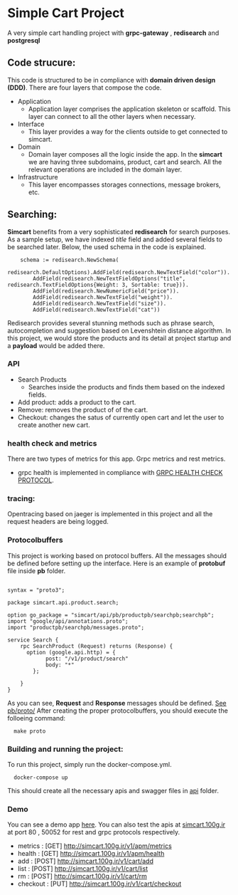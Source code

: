 # Simple Cart Project 

A very simple cart handling project with **grpc-gateway** , **redisearch** and **postgresql**

## Code strucure:
This code is structured to be in compliance with **domain driven design (DDD)**. There are four layers that compose the code. 
- Application 
  - Application layer comprises the application skeleton or scaffold. This layer can connect to all the other layers when necessary.
- Interface
  - This layer provides a way for the clients outside to get connected to simcart.
- Domain
  - Domain layer composes all the logic inside the app. In the **simcart** we are having three subdomains, product, cart and search. All the relevant operations are included in the domain layer.
- Infrastructure
  - This layer encompasses storages connections, message brokers, etc.  

## Searching:
**Simcart** benefits from a very sophisticated **redisearch** for search purposes. As a sample setup, we have indexed *title* field and added several fields to be searched later. Below, the used schema in the code is explained.
```
	schema := redisearch.NewSchema(
		redisearch.DefaultOptions).AddField(redisearch.NewTextField("color")).
		AddField(redisearch.NewTextFieldOptions("title", redisearch.TextFieldOptions{Weight: 3, Sortable: true})).
		AddField(redisearch.NewNumericField("price")).
		AddField(redisearch.NewTextField("weight")).
		AddField(redisearch.NewTextField("size")).
		AddField(redisearch.NewTextField("cat"))

```
Redisearch provides several stunning methods such as phrase search, autocompletion and suggestion based on Levenshtein distance algorithm. In this project, we would store the products and its detail at project startup and a **payload** would be added there.
### API

* Search Products
  - Searches inside the products and finds them based on the indexed fields.
* Add product: adds a product to the cart.
* Remove: removes the product of of the cart.
* Checkout: changes the satus of currently open cart and let the user to create another new cart.



### health check and metrics 
There are two types of metrics for this app. Grpc metrics and rest metrics.
* grpc health is implemented in compliance with [GRPC HEALTH CHECK PROTOCOL](https://github.com/grpc/grpc/blob/master/doc/health-checking.md).


### tracing:
Opentracing based on jaeger is implemented in this project and all the request headers are being logged.


### Protocolbuffers

This project is working based on protocol buffers. All the messages should be defined before setting up the interface. Here is an example of **protobuf** file inside **pb** folder.

```

syntax = "proto3";

package simcart.api.product.search;

option go_package = "simcart/api/pb/productpb/searchpb;searchpb";
import "google/api/annotations.proto";
import "productpb/searchpb/messages.proto";

service Search {
    rpc SearchProduct (Request) returns (Response) {
      option (google.api.http) = {
			post: "/v1/product/search"
			body: "*"
		};

    }
}

```
As you can see, **Request** and **Response** messages should be defined. [See pb/proto/](https://github.com/d-fal/simcart/tree/master/pb)
After creating the proper protocolbuffers, you should execute the folloeing command:

```
  make proto
```
### Building and running the project:
To run this project, simply run the docker-compose.yml.
```
  docker-compose up
```
This should create all the necessary apis and swagger files in [api](https://github.com/d-fal/simcart/tree/master/api) folder.


### Demo

You can see a demo app [here](http://simcart.100g.ir/).
You can also test the apis at [simcart.100g.ir](simcart.100g.ir) at port 80 , 50052 for rest and grpc protocols respectively.

* metrics : [GET] http://simcart.100g.ir/v1/apm/metrics
* health : [GET] http://simcart.100g.ir/v1/apm/health
* add : [POST] http://simcart.100g.ir/v1/cart/add
* list : [POST] http://simcart.100g.ir/v1/cart/list
* rm : [POST] http://simcart.100g.ir/v1/cart/rm
* checkout : [PUT] http://simcart.100g.ir/v1/cart/checkout